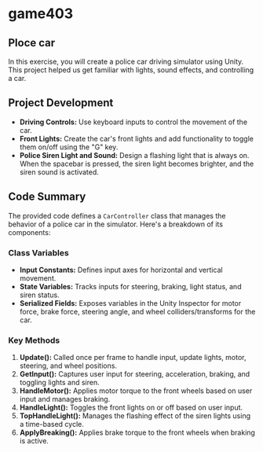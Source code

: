 # game403


## Ploce car
In this exercise, you will create a police car driving simulator using Unity. This project helped us get familiar with lights, sound effects, and controlling a car.

## Project Development
- **Driving Controls:** Use keyboard inputs to control the movement of the car.
- **Front Lights:** Create the car's front lights and add functionality to toggle them on/off using the "G" key.
- **Police Siren Light and Sound:** Design a flashing light that is always on. When the spacebar is pressed, the siren light becomes brighter, and the siren sound is activated.

## Code Summary

The provided code defines a `CarController` class that manages the behavior of a police car in the simulator. Here's a breakdown of its components:

### Class Variables
- **Input Constants:** Defines input axes for horizontal and vertical movement.
- **State Variables:** Tracks inputs for steering, braking, light status, and siren status.
- **Serialized Fields:** Exposes variables in the Unity Inspector for motor force, brake force, steering angle, and wheel colliders/transforms for the car.

### Key Methods
1. **Update():** Called once per frame to handle input, update lights, motor, steering, and wheel positions.
2. **GetInput():** Captures user input for steering, acceleration, braking, and toggling lights and siren.
3. **HandleMotor():** Applies motor torque to the front wheels based on user input and manages braking.
4. **HandleLight():** Toggles the front lights on or off based on user input.
5. **TopHandleLight():** Manages the flashing effect of the siren lights using a time-based cycle.
6. **ApplyBreaking():** Applies brake torque to the front wheels when braking is active.
